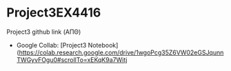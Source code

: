 # Project3EX4416
Project3 github link (ΑΠΘ)

- Google Collab: [Project3 Notebook](https://colab.research.google.com/drive/1wgoPcg35Z6VW02eGSJqunnTWGyvFOgu0#scrollTo=xEKqK9a7Witj
